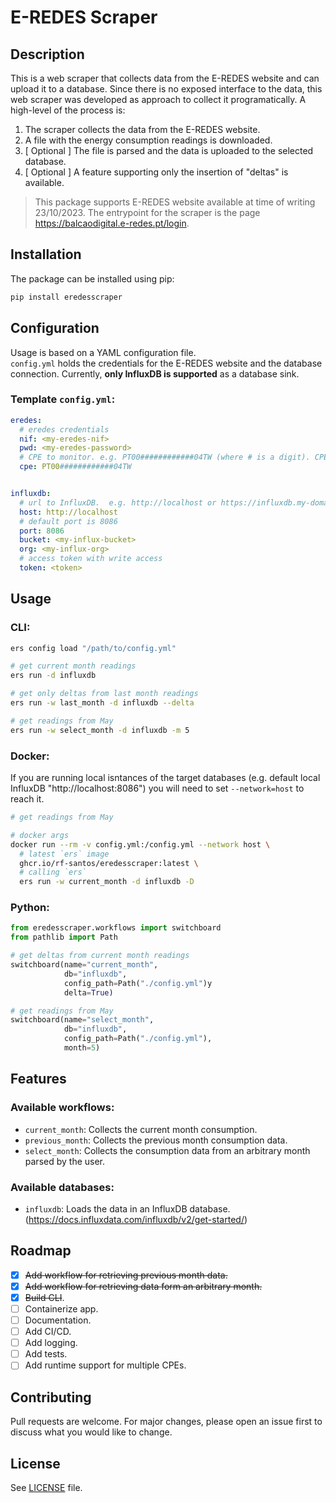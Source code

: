 # E-REDES Scraper
## Description
This is a web scraper that collects data from the E-REDES website and can upload it to a database.
Since there is no exposed interface to the data, this web scraper was developed as approach to collect it programatically.
A high-level of the process is:
1. The scraper collects the data from the E-REDES website.
2. A file with the energy consumption readings is downloaded.
3. [ Optional ] The file is parsed and the data is uploaded to the selected database. 
4. [ Optional ] A feature supporting only the insertion of "deltas" is available.

> This package supports E-REDES website available at time of writing 23/10/2023. 
> The entrypoint for the scraper is the page https://balcaodigital.e-redes.pt/login.

## Installation
The package can be installed using pip:
```bash
pip install eredesscraper
```

## Configuration
Usage is based on a YAML configuration file.  
`config.yml` holds the credentials for the E-REDES website and 
the database connection. Currently, **only InfluxDB is supported** as a database sink.  

### Template `config.yml`:
```yaml
eredes:
  # eredes credentials
  nif: <my-eredes-nif>
  pwd: <my-eredes-password>
  # CPE to monitor. e.g. PT00############04TW (where # is a digit). CPE can be found in your bill details
  cpe: PT00############04TW


influxdb:
  # url to InfluxDB.  e.g. http://localhost or https://influxdb.my-domain.com
  host: http://localhost
  # default port is 8086
  port: 8086
  bucket: <my-influx-bucket>
  org: <my-influx-org>
  # access token with write access
  token: <token>
```

## Usage
### CLI:
```bash
ers config load "/path/to/config.yml"

# get current month readings
ers run -d influxdb

# get only deltas from last month readings 
ers run -w last_month -d influxdb --delta

# get readings from May
ers run -w select_month -d influxdb -m 5
```

### Docker:
If you are running local isntances of the target databases (e.g. default local InfluxDB "http://localhost:8086") you will need to set `--network=host` to reach it.
```bash
# get readings from May

# docker args
docker run --rm -v config.yml:/config.yml --network host \
  # latest `ers` image
  ghcr.io/rf-santos/eredesscraper:latest \
  # calling `ers` 
  ers run -w current_month -d influxdb -D 
```

### Python:

```python
from eredesscraper.workflows import switchboard
from pathlib import Path

# get deltas from current month readings
switchboard(name="current_month",
            db="influxdb",
            config_path=Path("./config.yml")y
            delta=True)

# get readings from May
switchboard(name="select_month",
            db="influxdb",
            config_path=Path("./config.yml"),
            month=5)
```

## Features
### Available workflows:
- `current_month`: Collects the current month consumption.
- `previous_month`: Collects the previous month consumption data.
- `select_month`: Collects the consumption data from an arbitrary month parsed by the user.

### Available databases:
- `influxdb`: Loads the data in an InfluxDB database. (https://docs.influxdata.com/influxdb/v2/get-started/)

## Roadmap
- [X] ~~Add workflow for retrieving previous month data.~~
- [X] ~~Add workflow for retrieving data form an arbitrary month.~~
- [X] ~~Build CLI~~.
- [ ] Containerize app.
- [ ] Documentation.
- [ ] Add CI/CD.
- [ ] Add logging.
- [ ] Add tests.
- [ ] Add runtime support for multiple CPEs.

## Contributing
Pull requests are welcome. For major changes, please open an issue first to discuss what you would like to change.

## License
See [LICENSE](LICENSE) file.